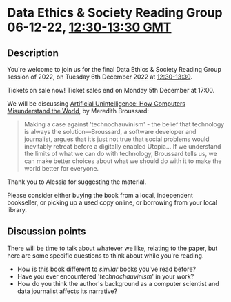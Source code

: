 # Data Ethics & Society Reading Group 06-12-22, [12:30-13:30 GMT](https://www.timeanddate.com/worldclock/fixedtime.html?msg=Data+Ethics+and+Society+Reading+Group&iso=20221206T1230&p1=303&ah=1)

## Description

You're welcome to join us for the final Data Ethics & Society Reading Group session of 2022, on Tuesday 6th December 2022 at [12:30-13:30](https://www.timeanddate.com/worldclock/fixedtime.html?msg=Data+Ethics+and+Society+Reading+Group&iso=20221206T1230&p1=303&ah=1).

Tickets on sale now! Ticket sales end on Monday 5th December at 17:00.

We will be discussing [Artificial Unintelligence: How Computers Misunderstand the World](https://uk.bookshop.org/books/artificial-unintelligence-how-computers-misunderstand-the-world/9780262537018), by Meredith Broussard:

> Making a case against 'technochauvinism' - the belief that technology is always the solution—Broussard, a software developer and journalist, argues that it’s just not true that social problems would inevitably retreat before a digitally enabled Utopia... If we understand the limits of what we can do with technology, Broussard tells us, we can make better choices about what we should do with it to make the world better for everyone.

Thank you to Alessia for suggesting the material.

Please consider either buying the book from a local, independent bookseller, or picking up a used copy online, or borrowing from your local library.

## Discussion points

There will be time to talk about whatever we like, relating to the paper, but here are some specific questions to think about while you're reading.

- How is this book different to _similar_ books you've read before?
- Have you ever encountered '_technochauvinism_' in your work?
- How do you think the author's background as a computer scientist and data journalist affects its narrative?

<!--

## Meeting notes

### Who came
Number of people: 22

### What did we think?
Notes here!
Shall we email the author? If so, who'll send the email?

-->
